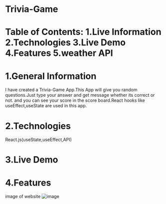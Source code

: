 # Trivia-Game

# Table of Contents: 1.Live Information 2.Technologies 3.Live Demo 4.Features 5.weather API

# 1.General Information
I have created a Trivia-Game App.This App will give you random questions.Just type your answer and get message whether its correct or not. and you can see your score in the score board.React hooks like useEffect,useState are used in this app.

# 2.Technologies
React.js(useState,useEffect,API)

# 3.Live Demo

# 4.Features
image of website
![image](https://user-images.githubusercontent.com/86652571/147742970-5df0a788-6018-4dd0-94ed-816c3b4dea9b.png)


